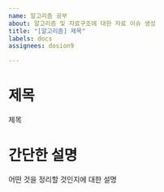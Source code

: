```yaml
---
name: 알고리즘 공부
about: 알고리즘 및 자료구조에 대한 자료 이슈 생성
title: "[알고리즘] 제목"
labels: docs
assignees: dosion9

---
```


# 제목
제목

# 간단한 설명
어떤 것을 정리할 것인지에 대한 설명
